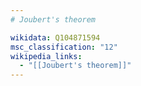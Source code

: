 ```yaml
---
# Joubert's theorem

wikidata: Q104871594
msc_classification: "12"
wikipedia_links:
  - "[[Joubert's theorem]]"
---
```

